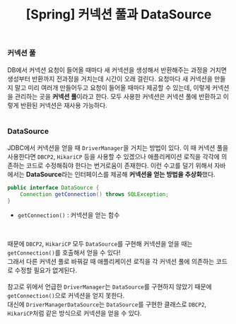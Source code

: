﻿---
toc: true
title:  "[Spring] 커넥션 풀과 DataSource"
last_modified_at:   2023-06-29
categories : Study
excerpt: ""
image: ""
sitemap :
  changefreq : weekly
  priority : 1.0
use_math: true
published: true
---

### 커넥션 풀
DB에서 커넥션 요청이 들어올 때마다 새 커넥션을 생성해서 반환해주는 과정을 거치면 생성부터 반환까지 전과정을 거치는데 시간이 오래 걸린다. 요청마다 새 커넥션을 만들지 말고 미리 여러개 만들어두고 요청이 들어올 때마다 제공할 수 있는데, 이렇게 커넥션을 관리하는 곳을 **커넥션 풀**이라고 한다. 모두 사용한 커넥션은 커넥션 풀에 반환하고 이렇게 반환된 커넥션은 재사용 가능하다.<br>
<br>

### DataSource
JDBC에서 커넥션을 얻을 때 `DriverManager`을 거치는 방법이 있다. 이 때 커넥션 풀을 사용한다면 `DBCP2`, `HikariCP` 등을 사용할 수 있겠으나 애플리케이션 로직을 각각에 의존하는 코드로 수정해줘야 한다는 번거로움이 존재한다. 이런 수고를 덜기 위해서 자바에서는 **DataSource**라는 인터페이스를 제공해 **커넥션을 얻는 방법을 추상화**했다.<br>
```java
public interface DataSource {
    Connection getConnection() throws SQLException;
}
```
- `getConnection()` : 커넥션을 얻는 함수
<br>

때문에 `DBCP2`, `HikariCP` 모두 `DataSource`를 구현해 커넥션을 얻을 때는 `getConnection()`를 호출해서 얻을 수 있다!<br>
그래서 다른 커넥션 풀로 바꿔갈 때 애플리케이션 로직을 각 커넥션 풀에 의존하는 코드로 수정할 필요가 없게된다.<br>
<br>
참고로 위에서 언급한 `DriverManager`는 `DataSource`를 구현하지 않았기 때문에 `getConnection()`으로 커넥션을 얻지 못한다.<br>
대신에 `DriverManagerDataSource`는 `DataSource`를 구현한 클래스로 `DBCP2`, `HikariCP`처럼 같은 방식으로 커넥션을 얻을 수 있다.